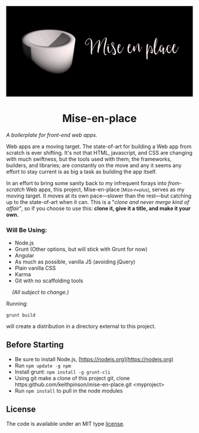 <center><img src="https://raw.githubusercontent.com/KeithPinson/mise-en-place/master/src/tile-wide.png"/></center>

# <center>Mise-en-place</center>

<p>
<i>A boilerplate for front-end web apps.</i>
</p>

Web apps are a moving target. The state-of-art for building a Web app
from scratch is ever shifting. It's not that HTML, javascript, and CSS
are changing with much swiftness, but the tools used with them; the
frameworks, builders, and libraries; are constantly on the move and any
it seems any effort to stay current is as big a task as building the 
app itself.

In an effort to bring some sanity back to my infrequent forays into
*from-scratch* Web apps, this project,
Mise-en-place&nbsp;<small>[Mizo&hyphen;n&bullet;plus]</small>,
serves as my moving target.
It moves at its own pace&mdash;slower than the rest&mdash;but catching
up to the state-of-art when it can. This is a &quot;*clone and never 
merge kind of affair*&quot;, so if you choose to use this: **clone it, give it a title, 
and make it your own.** 

### Will Be Using:

   * Node.js
   * Grunt (Other options, but will stick with Grunt for now)
   * Angular
   * As much as possible, vanilla JS (avoiding jQuery)
   * Plain vanilla CSS
   * Karma
   * Git with no scaffolding tools
   
&nbsp;&nbsp;&nbsp; *(All subject to change.)*
        
Running:

    grunt build
    
will create a distribution in a directory external to this project.
    
        
## Before Starting

   * Be sure to install Node.js, [https://nodejs.org](https://nodejs.org)
   * Run `npm update -g npm`
   * Install grunt: `npm install -g grunt-cli`
   * Using git make a clone of this project git, clone https:github.com/keithpinson/mise-en-place.git \<myproject\>
   * Run `npm install` to pull in the node modules 

## License

The code is available under an MIT type [license](LICENSE.txt).
